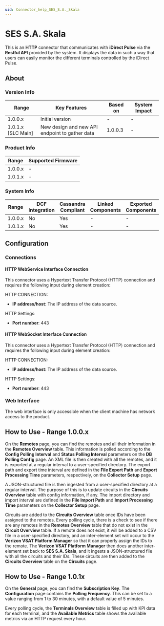 ```yaml
---
uid: Connector_help_SES_S.A._Skala
---
```


# SES S.A. Skala

This is an **HTTP** connector that communicates with **iDirect Pulse** via the **Restful API** provided by the system. It displays the data in such a way that users can easily monitor the different terminals controlled by the iDirect Pulse.

## About

### Version Info

| **Range**            | **Key Features**                               | **Based on** | **System Impact** |
|----------------------|------------------------------------------------|--------------|-------------------|
| 1.0.0.x              | Initial version                                | \-           | \-                |
| 1.0.1.x \[SLC Main\] | New design and new API endpoint to gather data | 1.0.0.3      | \-                |

### Product Info

| Range     | Supported Firmware     |
|-----------|------------------------|
| 1.0.0.x   | \-                     |
| 1.0.1.x   | \-                     |

### System Info

| Range     | DCF Integration     | Cassandra Compliant     | Linked Components     | Exported Components     |
|-----------|---------------------|-------------------------|-----------------------|-------------------------|
| 1.0.0.x   | No                  | Yes                     | \-                    | \-                      |
| 1.0.1.x   | No                  | Yes                     | \-                    | \-                      |

## Configuration

### Connections

#### HTTP WebService Interface Connection

This connector uses a Hypertext Transfer Protocol (HTTP) connection and requires the following input during element creation:

HTTP CONNECTION:

- **IP address/host**: The IP address of the data source.

HTTP Settings:

- **Port number**: 443

#### HTTP WebSocket Interface Connection

This connector uses a Hypertext Transfer Protocol (HTTP) connection and requires the following input during element creation:

HTTP CONNECTION:

- **IP address/host**: The IP address of the data source.

HTTP Settings:

- **Port number**: 443

### Web Interface

The web interface is only accessible when the client machine has network access to the product.

## How to Use - Range 1.0.0.x

On the **Remotes** page, you can find the remotes and all their information in the **Remotes Overview** table. This information is polled according to the **Config Polling Interval** and **Status Polling Interval** parameters on the **DB Polling Config** page. An XML file is then created with all the remotes, and it is exported at a regular interval to a user-specified directory. The export path and export time interval are defined in the **File Export Path** and **Export Processing Time** parameters, respectively, on the **Collector Setup** page.

A JSON-structured file is then ingested from a user-specified directory at a regular interval. The purpose of this is to update circuits in the **Circuits Overview** table with config information, if any. The import directory and import interval are defined in the **File Import Path** and **Import Processing Time** parameters on the **Collector Setup** page.

Circuits are added to the **Circuits Overview** table once IDs have been assigned to the remotes. Every polling cycle, there is a check to see if there are any remotes in the **Remotes Overview** table that do not exist in the **Circuit Overview** table. If a remote does not exist, it will be added to a CSV file in a user-specified directory, and an inter-element set will occur to the **Verizon VSAT Platform Manager** so that it can properly assign the IDs to the remote. The **Verizon VSAT Platform Manager** then does another inter-element set back to **SES S.A. Skala**, and it ingests a JSON-structured file with all the circuits and their IDs. These circuits are then added to the **Circuits Overview** table on the **Circuits** page.

## How to Use - Range 1.0.1x

On the **General** page, you can find the **Subscription Key**. The **Configuration** page contains the **Polling Frequency**. This can be set to a value ranging from 1 to 30 minutes, with a default value of 5 minutes.

Every polling cycle, the **Terminals Overview** table is filled up with KPI data for each terminal, and the **Available Metrics** table shows the available metrics via an HTTP request every hour.
